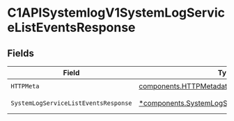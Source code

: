 # C1APISystemlogV1SystemLogServiceListEventsResponse


## Fields

| Field                                                                                                           | Type                                                                                                            | Required                                                                                                        | Description                                                                                                     |
| --------------------------------------------------------------------------------------------------------------- | --------------------------------------------------------------------------------------------------------------- | --------------------------------------------------------------------------------------------------------------- | --------------------------------------------------------------------------------------------------------------- |
| `HTTPMeta`                                                                                                      | [components.HTTPMetadata](../../models/components/httpmetadata.md)                                              | :heavy_check_mark:                                                                                              | N/A                                                                                                             |
| `SystemLogServiceListEventsResponse`                                                                            | [*components.SystemLogServiceListEventsResponse](../../models/components/systemlogservicelisteventsresponse.md) | :heavy_minus_sign:                                                                                              | Successful response                                                                                             |